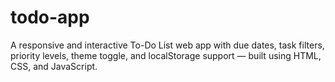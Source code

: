# todo-app
A responsive and interactive To-Do List web app with due dates, task filters, priority levels, theme toggle, and localStorage support — built using HTML, CSS, and JavaScript.
